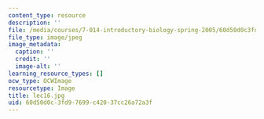 ```yaml
---
content_type: resource
description: ''
file: /media/courses/7-014-introductory-biology-spring-2005/60d50d0c3fd97699c42037cc26a72a3f_lec16.jpg
file_type: image/jpeg
image_metadata:
  caption: ''
  credit: ''
  image-alt: ''
learning_resource_types: []
ocw_type: OCWImage
resourcetype: Image
title: lec16.jpg
uid: 60d50d0c-3fd9-7699-c420-37cc26a72a3f
---
```

